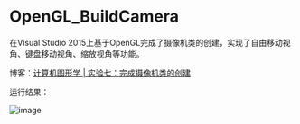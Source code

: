 # OpenGL_BuildCamera
 在Visual Studio 2015上基于OpenGL完成了摄像机类的创建，实现了自由移动视角、键盘移动视角、缩放视角等功能。

博客：[计算机图形学 | 实验七：完成摄像机类的创建](https://blog.csdn.net/ProgramNovice/article/details/130589750)

运行结果：

![image](https://github.com/UestcXiye/OpenGL_BuildCamera/assets/58623498/f1358724-ff06-43d3-827a-a81402532c9b)

